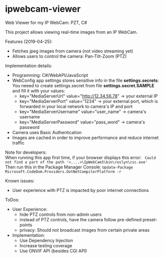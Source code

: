 # ipwebcam-viewer
Web Viewer for my IP WebCam: PZT, C#

This project allows viewing real-time images from an IP WebCam.

Features (2019-04-25):
- Fetches jpeg images from camera (not video streaming yet)
- Allows users to control the camera: Pan-Tilt-Zoom (PTZ)

Implementation details:
- Programming: C#/WebAPI/JavaScript
- WebConfig app settings stores sensitive info in the file **settings.secrets**:
  You neeed to create settings.secret from file **settings.secret.SAMPLE** and fill it with your values:
    - key="MediaServerUrl" value="http://12.34.56.78" -> your external IP
    - key="MediaServerPort" value="1234" -> your external port, which is forwarded in your local network to camera's IP and port
    - key="MediaServerUsername" value="user_name" -> camera's username
    - key="MediaServerPassword" value="pass_word" -> camera's password
- Camera uses Basic Authentication
- Images are cached in order to improve performance and reduce internet traffic

Note for developers:  
When running this app first time, if your browser displays this error:
``
Could not find a part of the path '<....>\IpWebCam3\bin\roslyn\csc.exe'``<br/>
Then run this in the Package Manager Console:
``
Update-Package Microsoft.CodeDom.Providers.DotNetCompilerPlatform -r
``

Known issues:
- User experience with PTZ is impacted by poor internet connections
  
ToDos:
- User Experience:
  - hide PTZ controls from non-admin users
  - instead of PTZ controls, have the camera follow pre-defined preset-points
  - privacy: Should not broadcast images from certain private areas
- Implementation:
  - Use Dependency Injection
  - Increase testing coverage
  - Use ONVIF API (besides CGI API)
